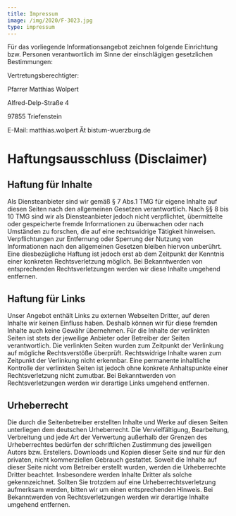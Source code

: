 ```yaml
---
title: Impressum
image: /img/2020/F-3023.jpg
type: impressum
---
```


Für das vorliegende Informationsangebot zeichnen folgende Einrichtung bzw. Personen verantwortlich im Sinne der einschlägigen gesetzlichen Bestimmungen:

Vertretungsberechtigter:

Pfarrer Matthias Wolpert

Alfred-Delp-Straße 4

97855 Triefenstein

E-Mail: matthias.wolpert Ät bistum-wuerzburg.de

# Haftungsausschluss (Disclaimer)

## Haftung für Inhalte

Als Diensteanbieter sind wir gemäß § 7 Abs.1 TMG für eigene Inhalte auf diesen Seiten nach den allgemeinen
Gesetzen verantwortlich.
Nach §§ 8 bis 10 TMG sind wir als Diensteanbieter jedoch nicht verpflichtet, übermittelte oder gespeicherte
fremde Informationen zu überwachen oder nach Umständen zu forschen, die auf eine rechtswidrige Tätigkeit
hinweisen.
Verpflichtungen zur Entfernung oder Sperrung der Nutzung von Informationen nach den allgemeinen Gesetzen
bleiben hiervon unberührt.
Eine diesbezügliche Haftung ist jedoch erst ab dem Zeitpunkt der Kenntnis einer konkreten Rechtsverletzung
möglich.
Bei Bekanntwerden von entsprechenden Rechtsverletzungen werden wir diese Inhalte umgehend entfernen.

## Haftung für Links

Unser Angebot enthält Links zu externen Webseiten Dritter, auf deren Inhalte wir keinen Einfluss haben.
Deshalb können wir für diese fremden Inhalte auch keine Gewähr übernehmen. Für die Inhalte der verlinkten
Seiten ist stets der jeweilige Anbieter oder Betreiber der Seiten verantwortlich.
Die verlinkten Seiten wurden zum Zeitpunkt der Verlinkung auf mögliche Rechtsverstöße überprüft.
Rechtswidrige Inhalte waren zum Zeitpunkt der Verlinkung nicht erkennbar.
Eine permanente inhaltliche Kontrolle der verlinkten Seiten ist jedoch ohne konkrete Anhaltspunkte einer
Rechtsverletzung nicht zumutbar.
Bei Bekanntwerden von Rechtsverletzungen werden wir derartige Links umgehend entfernen.

## Urheberrecht

Die durch die Seitenbetreiber erstellten Inhalte und Werke auf diesen Seiten unterliegen dem deutschen
Urheberrecht.
Die Vervielfältigung, Bearbeitung, Verbreitung und jede Art der Verwertung außerhalb der Grenzen des
Urheberrechtes bedürfen der schriftlichen Zustimmung des jeweiligen Autors bzw. Erstellers.
Downloads und Kopien dieser Seite sind nur für den privaten, nicht kommerziellen Gebrauch gestattet.
Soweit die Inhalte auf dieser Seite nicht vom Betreiber erstellt wurden, werden die Urheberrechte Dritter
beachtet.
Insbesondere werden Inhalte Dritter als solche gekennzeichnet.
Sollten Sie trotzdem auf eine Urheberrechtsverletzung aufmerksam werden, bitten wir um einen entsprechenden
Hinweis.
Bei Bekanntwerden von Rechtsverletzungen werden wir derartige Inhalte umgehend entfernen.